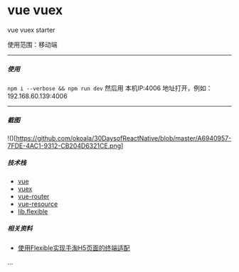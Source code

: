 # vue vuex

vue vuex starter

使用范围：移动端

---

##### 使用

`npm i --verbose && npm run dev`
然后用 本机IP:4006 地址打开，例如：192.168.60.139:4006

---

##### 截图
!()[https://github.com/okoala/30DaysofReactNative/blob/master/A6940957-7FDE-4AC1-9312-CB204D6321CE.png]

##### 技术栈

- [vue](http://vuejs.org/)
- [vuex](https://github.com/vuejs/vuex)
- [vue-router](https://github.com/vuejs/vue-router)
- [vue-resource](https://github.com/vuejs/vue-resource)
- [lib.flexible](https://github.com/amfe/lib-flexible)

##### 相关资料

- [使用Flexible实现手淘H5页面的终端适配](https://github.com/amfe/article/issues/17)

...

